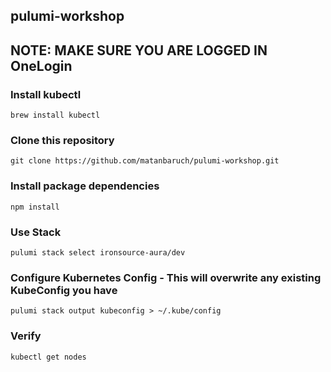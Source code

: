 ## pulumi-workshop

## NOTE: MAKE SURE YOU ARE LOGGED IN OneLogin

### Install kubectl
```
brew install kubectl
```
### Clone this repository
```
git clone https://github.com/matanbaruch/pulumi-workshop.git
```

### Install package dependencies
```
npm install
```

### Use Stack
```
pulumi stack select ironsource-aura/dev
```

### Configure Kubernetes Config - This will overwrite any existing KubeConfig you have
```
pulumi stack output kubeconfig > ~/.kube/config
```

### Verify
```
kubectl get nodes
```
